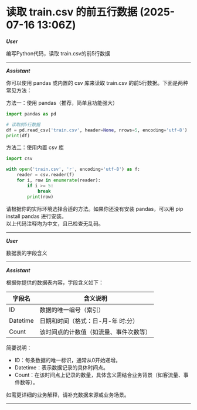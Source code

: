 <!-- Generated by SpecStory -->

# 读取 train.csv 的前五行数据 (2025-07-16 13:06Z)

_**User**_

编写Python代码，读取 train.csv的前5行数据

---

_**Assistant**_

你可以使用 pandas 或内置的 csv 库来读取 train.csv 的前5行数据。下面是两种常见方法：

方法一：使用 pandas（推荐，简单且功能强大）
```python
import pandas as pd

# 读取前5行数据
df = pd.read_csv('train.csv', header=None, nrows=5, encoding='utf-8')
print(df)
```

方法二：使用内置 csv 库
```python
import csv

with open('train.csv', 'r', encoding='utf-8') as f:
    reader = csv.reader(f)
    for i, row in enumerate(reader):
        if i >= 5:
            break
        print(row)
```

请根据你的实际环境选择合适的方法。如果你还没有安装 pandas，可以用 pip install pandas 进行安装。  
以上代码注释均为中文，且已检查无乱码。

---

_**User**_

数据表的字段含义

---

_**Assistant**_

根据你提供的数据表内容，字段含义如下：

| 字段名    | 含义说明                   |
|-----------|---------------------------|
| ID        | 数据的唯一编号（索引）     |
| Datetime  | 日期和时间（格式：日-月-年 时:分）|
| Count     | 该时间点的计数值（如流量、事件次数等）|

简要说明：  
- ID：每条数据的唯一标识，通常从0开始递增。  
- Datetime：表示数据记录的具体时间点。  
- Count：在该时间点上记录的数量，具体含义需结合业务背景（如客流量、事件数等）。

如需更详细的业务解释，请补充数据来源或业务场景。

---

